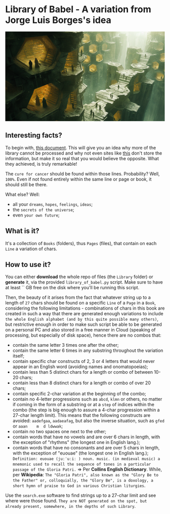 # Library of Babel - A variation from Jorge Luis Borges's idea

![Library of Babel](Media/Library.png)


## Interesting facts?

To begin with, [this document](https://libraryofbabel.info/Borges/KurdLasswitz-TheUniversalLibrary.pdf). This will give you an idea why more of the library cannot be processed and why not even sites like [this](https://libraryofbabel.info/theory4.html) don't store the information, but make it so real that you would believe the opposite. What they achieved, is truly remarkable!


The `cure for cancer` should be found within those lines. Probability? Well, `100%`. Even if not found entirely within the same line or page or book, it should still be there.

What else? Well:
- all your `dreams`, `hopes`, `feelings`, `ideas`;
- the `secrets of the universe`;
- even `your own future`;

## What is it?

It's a collection of `Books` (folders), thus `Pages` (files), that contain on each `Line` a variation of chars. 

## How to use it?

You can either <b>download</b> the whole repo of files (the `Library` folder) or <b>generate</b> it, via the provided `library_of_babel.py` script. Make sure to have at least `` GB free on the disk where you'll be running this script.

Then, the beauty of it arises from the fact that whatever string up to a length of `27` chars should be found on a specific `Line` of a `Page` in a `Book`, considering the following limitations - combinations of chars in this book are created in such a way that there are generated enough variations  to include `the whole English alphabet (and by this quite possible many others)`, but restrictive enough in order to make such script be able to be generated on a personal PC and also stored in a free manner in Cloud (speaking of processing, but especially of disk space), hence there are no combos that:
- contain the same letter 3 times one after the other;
- contain the same letter 6 times in any substring throughout the variation itself;
- contain specific char constructs of 2, 3 or 4 letters that would never appear in an English word (avoiding names and onomatopoeias);
- contain less than 5 distinct chars for a length or combo of between 10-20 chars;
- contain less than 8 distinct chars for a length or combo of over 20 chars;
- contain specific 2-char variation at the beginning of the combo;
- contain no 4-letter progressions such as `abcd`, `klmn` or others, no matter if coming in the form of a substring or at a `step` of indices within the combo (the step is big enough to assure a 4-char progression within a 27-char length limit). This means that the following constructs are avoided: `aadefgaa`, `aadaeafag`, but also the inverse situation, such as `gfed` or `aaan    m  d ldwwak`;
- contain no two spaces one next to the other;
- contain words that have no vowels and are over 6 chars in length, with the exception of "rhythms" (the longest one in English lang.);
- contain words that have no consonants and are over 5 chars in length, with the exception of "euouae" (the longest one in English lang.); `Definition: euouae (juːˈuːiː ) noun. music. (in medieval music) a mnemonic used to recall the sequence of tones in a particular passage of the Gloria Patri.` => Per <b>Collins English Dictionary</b>. While, per <b>Wikipedia</b>: `The "Gloria Patri", also known as the "Glory Be to the Father" or, colloquially, the "Glory Be", is a doxology, a short hymn of praise to God in various Christian liturgies`.

Use the `search.exe` software to find strings up to a 27-char limit and see where were those found. `They are NOT generated on the spot, but already present, somewhere, in the depths of such Library`.

